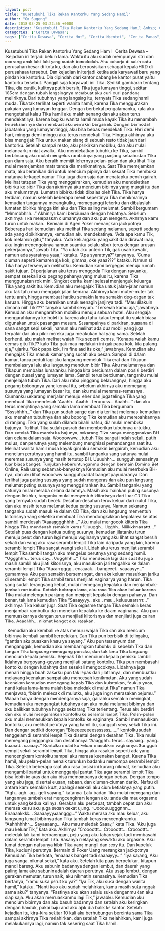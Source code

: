 ```yaml
---
layout: post
title: "Kusetubuhi Tika Rekan Kantorku Yang Sedang Hamil"
author: "Om Sugeng"
date: 2018-03-25 03:22:56 +0000
description: "Kusetubuhi Tika Rekan Kantorku Yang Sedang Hamil &nbsp; Cerita Dewasa &#8211;\u00a0 \u00a0Kejadian ini terjadi belum lama. Waktu itu aku sudah mempunyai istri dan seorang anak laki-laki yang sudah bersekolah...."
categories: ["Cerita Dewasa"]
tags: ["Cerita Dewasa", "Cerita Hot", "Cerita Ngentot", "Cerita Panas", "Kumpulan Cerita Dewasa"]
---
```



Kusetubuhi Tika Rekan Kantorku Yang Sedang Hamil
&nbsp;
Cerita Dewasa &#8211;   Kejadian ini terjadi belum lama. Waktu itu aku sudah mempunyai istri dan seorang anak laki-laki yang sudah bersekolah. Aku bekerja di salah satu perusahan besar di kota ku, dan aku berposisikan sebagai kepala HRD di perusahaan tersebut. Dan kejadian ini terjadi ketika ada karyawati baru yang pindah ke kantorku. Dia dipindah dari kantor cabang ke kantor pusat yaitu kantorku tersebut.
Panggil saja karyawati ini Tika. Sedikit gambaran tentang Tika, dia cantik, kulitnya putih bersih, Tika juga lumayan tinggi, sekitar 165cm dengan tubuh langsingnya membuat aku curi-curi pandang meliriknya. Dari tubuhnya yang langsing itu, ternyata Tika sedang hamil muda. Tika tak terlihat seperti wanita hamil, karena Tika menggunakan pakaian yang lumayan longgar. Dengan berbekal pengalamanku, kala aku mengetahui kalau Tika hamil aku malah senang dan aku akan terus mendekatinya, karena bagiku wanita hamil muda kayak Tika itu menambah ke seksian nya dan membuat aku semakin bergairah.
Dengan bermodal jabatanku yang lumayan tinggi, aku bisa bebas mendekati Tika. Hari demi hari, minggu demi minggu aku terus mendekati Tika. Hingga akhirnya aku bisa mengajak Tika untuk makan siang di sebuah resto tidak jauh dari kantorku. Setelah sampai resto, aku parkirkan mobilku, dan aku mulai melancarkan niat awalku. Aku mendekatkan tubuhku ke Tika, sambil berbincang aku mulai mengelus rambutnya yang panjang sebahu dan Tika pun diam saja.
Aku beralih memijit lehernya pelan-pelan dan aku lihat Tika mulai memejamkan mata tanda dia menikmatinya. Saat Tika memejamkan mata, aku beranikan diri untuk mencium pipinya dan sesaat Tika membuka matanya terkaget namun Tika juga diam saja dan menatapku penuh gairah. Melihat tatapan Tika yang menggairahkan, kemudian aku mendekatkan bibirku ke bibir Tika dan akhirnya aku mencium bibirnya yang mungil itu dan aku melumatnya.
Lumatan bibirku tidak dibalas oleh Tika. Tika hanya terdiam, namun setelah beberapa menit sepertinya Tika menikmatinya kemudian tangannya merangkulku, memeganggi leherku dan dibalaslah lumatan bibirku hingga kini aku dan Tika saling melumat. Sambil bergumam “Mmmbbhhh…” Akhinrya kami berciuman dengan hebatnya. Sebelum akhirnya Tika melepaskan ciumannya dan aku pun mengerti. Akhirnya kami turun untuk makan.  Bermain di Agen Poker menangkan jackpotnya
Beberapa hari kemudian, aku melihat Tika sedang melamun, seperti sedang ada yang dipikirkannya, kemudian aku mendekatinya.
“Ada apa kamu Tik, kok melamun gitu,” tanyaku.
“Ada keluargaku yang sakit dan dirawat inap, aku ingin menengoknya namun suamiku selalu sibuk terus dengan urusan pekerjaannya,” jawab Tika.
“Ya udah aku anterin Tik, gak usah kawatir, namun ada syaratnya yaaa,” kataku.
“Apa syaratnya?” tanyanya.
“Cuma ciuman seperti kemaren aja kok, gimana, oke yaaa???” kataku.
Namun si Tika hanya tersenyum melihatku. Kemudian kami bergegas menuju rumah sakit tujuan. Di perjalanan aku terus menggoda Tika dengan rayuanku, sempat sesekali aku pegang pahanya yang mulus itu, karena Tika menggunakan rok mini.
Singkat cerita, kami selesai menjenguk keluarga Tika yang sakit itu. Kemudian aku mengajak Tika untuk jalan-jalan namun aku tak tahu mau mengajak jalan kemana. Akhirnya kami muter-muter tak tentu arah, hingga membuat hatiku semakin lama semakin deg-degan tak karuan. Hingga aku beranikan untuk menagih janjinya tadi.
“Mau dilakuin dimana niih Tik???” tanyaku sambil senyum.
“Terserah kamu aja,” jawabnya.
Kemudian aku mengarahkan mobilku menuju sebuah hotel. Aku sengaja mengarahkannya ke hotel itu karena aku tahu kalau tempat itu sudah biasa digunakan untuk pasangan mesum. Sesampainya di parkiran, suasana di sana sangat sepi sekali, namun aku melihat ada dua mobil yang juga terpakir dan aku pikir mereka juga melakukan hal yang sama. Setelah berhenti, aku malah melihat wajah Tika seperti cemas.
“Kenapa wajah kamu cemas gitu Tik?? kalo Tika gak mau ngelakuin ini gak papa kok, kita pulang aja,” ujarku.
“Gak papa kok, I’m fine and its oke,” jawabnya.
Kemudian aku mengajak Tika masuk kamar yang sudah aku pesan. Sampai di dalam kamar, tanpa peduli lagi aku langsung memeluk Tika erat dan Tikapun membalasnya lalu aku langsung mencium bibir Tika. Aku melumatnya dan Tikapun membalas lumatanku, hingga kita berciuman dalam posisi berdiri dengan durasi yang lumayan lama. Sambil terus berciuman, tanganku mulai menjelajah tubuh Tika. Dari aku raba pinggang belakangnya, hingga aku pegang bokongnya yang kenyal itu, sebelum akhirnya aku memegang susunya yang lumayan besar itu, dan aku mulai meremas-remasnya.
Ciumanku sekarang menjalar menuju leher dan juga telinga Tika yang membuat Tika mendesah “Aaahh.. Aaahh.. teruuuss… Aaahh…” dan aku terus menjiatinya yang semakin lama membuat Tika bergumam “Sssshhhh…” dan Tika pun sudah sange dan dia terlihat melemas, kemudian aku menahan tubuhnya dan aku bopong Tika kemudian aku merebahkannya di ranjang.
Tika yang sudah dilanda birahi nafsu, dia mulai membuka bajunya. Terlihat Tika sudah pasrah dan memberikan tubuhnya untukku. Dan setelah Tika membuka bajunya, sekarang Tika hanya menggunakan BH dan celana dalam saja. Woooowww… tubuh Tika sangat indah sekali, putih mulus, dan perutnya yang melembung menghiasi pemandangan saat itu. Melihat wanita hamil muda kayak gini aku semakin bergairah, kemudian aku mencium perutnya yang hamil itu, sambil tanganku yang satunya mulai meremas susunya yang masih tertutup BH. Uuuuhhh… sungguh sensasinya luar biasa banget. Tunjukan keberuntunganmu dengan bermain Domino Bet Online, Raih uang sebanyak-banyaknya
Kemudian aku mulai membuka BH-nya, dan aku lihat wooooww sungguh padat banget payudaranya. Dan terlihat juga puting susunya yang sudah mengeras dan aku pun langsung melumat puting susunya yang menggairahkan itu. Sambil tanganku yang satunya mulai meraba celana dalamnya. Masih aku mainkan puting susunya dengan lidahku, tanganku mulai menyentuh klitorisnya dari luar CD Tika yang ternyata sudah becek.
Desahan-desahan terus keluar dari mulut Tika, dan aku masih terus melumat kedua puting susunya. Namun sekarang tanganku sudah masuk ke dalam CD Tika, dan aku langsung menyentuh klitorisnya yang seketika membuat Tika mendongkakkan kepalanya ke atas sambil mendesah “Aaaagggghhhh…” Aku mulai mengocok klitoris Tika hingga Tika mendesah semakin keras “Uuuggh.. Ugghh.. Niiikkkmaaattt…” Setelah puas dengan kedua puting susunya, kemudian jilatanku turun menuju perut dan turun lagi menuju vaginanya yang aku lihat sangat bersih sekali dan yang aku rasa serambi lempit Tika lain daripada yang lain, karena serambi lempit Tika sangat wangi sekali. Lidah aku terus menjilat serambi lempit Tika sambil tangan aku mengelus perutnya yang sedang hamil.
“Uggghhh… terus say… Uugghhh…” Tika mendesah lagi dan saat itu juga masih sambil aku jilati klitorisnya, aku masukkan jari tengahku ke dalam serambi lempit Tika “Aaaarrgggg.. enaaaak… bangeeet.. saaaayyy…” gumamnya. Aku pun semakin bersemangat, dan aku keluar masukkan jariku di serambi lempit Tika sambil terus menjilati vaginanya yang harum. Tika yang sudah terangsang hebat, mulai memegang kepalaku dan menjambak-jambak rambutku.
Setelah bebrapa lama, aku rasa Tika akan keluar karena Tika mulai melenguh panjang dan menjepit kepalaku dengan pahanya. Dan benar, tak lama kemudian Tika “Saaayyyy.. aku.. mau.. keluuuaararrr…” akhirnya Tika keluar juga. Saat Tika orgasme tangan Tika semakin keras menjambak rambutku dan menekan kepalaku ke dalam vaginanya. Aku pun memuaskannya dengan terus menjilati klitorisnya dan menjilati juga cairan Tika. Aaaahhh… nikmat banget aku rasakan.
&nbsp;

&nbsp;
Kemudian aku kembali ke atas menuju wajah Tika dan aku mencium bibirnya kembali sambil berpelukan. Dan Tika pun berbisik di telingaku, “gantian aku puaskan kmau ya sayang.” Aku pun tersenyum dan mengangguk, kemudian aku membaringkan tubuhku di sebelah Tika dan tangan Tika langsung memegang penisku, dan tak lama Tika langsung mencium kepala penisku. Sejenak Tika menciumi kepala penisku sambil lidahnya bergoyang-goyang menjilati batang kontolku. Tika pun membasahi kontolku dengan ludahnya dan sesekali mengocoknya. Lidahnya juga menari hingga buah zakarku pun tak lepas dari jilatannya, dan membuatku melayang keenakan sampai aku mendesah kenikmatan.
Aku yang sudah keenakan kemudian memegang kepala Tika dan kukatakan, “cukup yaaa, nanti kalau lama-lama malah bisa meledak di mulut Tika” namun Tika menjawab, “biarin meledak di mulutku, aku juga ingin merasakan pejumu.” Waaah hanya dengan mendengarnya saja, gairahku semakin meningkat, kemudian aku mengangkat tubuhnya dan aku mulai melumat bibirnya dan aku balikkan tubuhnya hingga sekarang Tika terlentang.
Terus aku berdiri dan aku mulai mengarahkan kontolku ke serambi lempit Tika. Pelan-pelan aku mulai memasukkan kepala kontolku ke vaginanya. Sambil memasukkan kontolku, aku melihat perutnya yang hamil itu, sungguh sexy sekali Tika ini. Dan dengan sedikit dorongan “Bleeeeeeeeesssssss……” kontolku sudah tenggelam di serambi lempit Tika disertai dengan desahan Tika.
Tika mulai memegang pinggangku dan desahannya “Aaagghh.. terus.. sayaang.. yang.. kuaaatt.. saaaay..” Kontolku mulai ku keluar masukkan vaginanya. Sungguh sempit sekali serambi lempit Tika, hingga aku rasakan seperti ada yang mencengkram kontolku sampai aku merasa keenakan banget. Karena Tika hamil, aku pelan-pelan menaik turunkan badanku memompa serambi lempit Tika. Setelah beberapa saat aku rasa posisi ini kurang nikmat, kemudian aku mengambil bantal untuk mengganjal pantat Tika agar serambi lempit Tika bisa lebih ke atas dan aku bisa memompanya dengan bebas.
Dengan tempo yang aku jaga, disertai elusan, rabaan, dan ciuman-ciuman dariku. Nafsu di antara kami semakin kuat, apalagi sesekali aku cium ketiaknya yang putih. “Agh.. agh.. ag.. geli sayang,” katanya. Lalu badan Tika mulai menegang dan tangannya tambah erat mengcengkram lengan aku tanda dia mau orgasme untuk yang kedua kalinya. Gerakan aku percepat, tambah cepat dan aku merasa kalau aku juga sudah dekat ujung. “Oooouuuggghhh… Enaaaakkkk… Saaaayyyaaanggg…”
Waktu merasa aku mau keluar, aku langsung lumat bibirnya dan Tika tambah keras mencengkramku.
“Aahhhhhhh… Sayaaaang… Aku mau meledak Saaay,” kata Tika.
“Aku juga mau keluar Tik,” kata aku.
Akhirnya “Croooottt… Croooottt… Croooottt…” meledak lah kami berbarengan, peju yang aku tahan sejak tadi membasahi dalam serambi lempit Tika. Rasanya melayang sewaktu aku orgasme. Aku lumat dengan nafsunya bibir Tika yang mungil dan sexy itu. Dan kupeluk Tika, kuciumi perutnya. Bermain di Poker Uang menangkan jackpotnya
Kemudian Tika berkata, ”enaaaak banget tadi saaaayyy…”
“Iya sayang, Aku juga sangat nikmat sekali,” kata aku.
Setelah kita puas berpelukan, kitapun mandi bareng. Aku sabunin badannya dengan lembut, dan daerah yang paling lama aku sabunin adalah daerah perutnya. Aku usap lembut, dengan gerakan memutar, turun naik, aku nikmatin sensasinya.
Kemudian Tika bertanya, ”kamu suka perut ku ya?”
”Iya Tik, aku suka dengan wanita hamil,” kataku.
“Nanti kalo aku sudah melahirkan, kamu masih suka nggak sama aku?” tanyanya.
“Pastinya aku akan selalu suka denganmu dan aku siap saja. Aku akan memuaskanmu lagi Tik,” jawabku.
Kemudian aku mencium bibirnya dan aku basuh badannya dan setelah aku keringkan dengan handuk, pakai baju and aku ajak dia balik ke kantor. Setelah kejadian itu, kira-kira sekitar 10 kali aku berhubungan bercinta sama Tika sampai akhirnya Tika melahirkan. dan setelah Tika melahirkan, kami juga melakukannya lagi, namun tak sesering saat Tika hamil.
